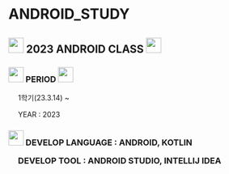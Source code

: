 # ANDROID_STUDY
<h2> <img src = "https://cdn-icons-png.flaticon.com/512/2920/2920369.png" width = "30" height = "30" > 2023 ANDROID CLASS <img src = "https://cdn-icons-png.flaticon.com/512/2920/2920369.png" width = "30" height = "30" > </h2>

<h3> <img src = "https://cdn-icons-png.flaticon.com/512/6597/6597133.png" width = "30" height = "30" > PERIOD <img src = "https://cdn-icons-png.flaticon.com/512/6597/6597133.png" width = "30" height = "30" > </h3>
<p> <img src = "https://cdn-icons-png.flaticon.com/512/520/520459.png" width = "15" height = "15"> 1학기(23.3.14) ~ </p>
<p> <img src = "https://cdn-icons-png.flaticon.com/512/520/520459.png" width = "15" height = "15"> YEAR : 2023 </p>

<h3> <img src = "https://cdn-icons-png.flaticon.com/512/8973/8973452.png" width = "30" height = "30> DEVELOPMENT ENVIRONMENT <img src = "https://cdn-icons-png.flaticon.com/512/8973/8973452.png" width = "30" height = "30> </h3>
<p> <img src = "https://cdn-icons-png.flaticon.com/512/520/520459.png" width = "15" height = "15"> DEVELOP LANGUAGE : ANDROID, KOTLIN </p>
<p> <img src = "https://cdn-icons-png.flaticon.com/512/520/520459.png" width = "15" height = "15"> DEVELOP TOOL : ANDROID STUDIO, INTELLIJ IDEA </p>
